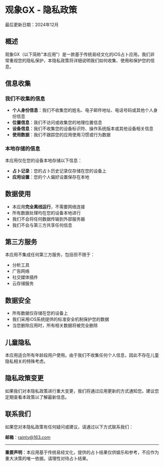# 观象GX - 隐私政策

最后更新日期：2024年12月

## 概述

观象GX（以下简称"本应用"）是一款基于传统易经文化的iOS占卜应用。我们非常重视您的隐私保护，本隐私政策将详细说明我们如何收集、使用和保护您的信息。

## 信息收集

### 我们不收集的信息
- **个人身份信息**：我们不收集您的姓名、电子邮件地址、电话号码或其他个人身份信息
- **位置信息**：我们不访问或收集您的地理位置信息
- **设备信息**：我们不收集您的设备标识符、操作系统版本或其他设备相关信息
- **使用数据**：我们不跟踪您的应用使用习惯或行为数据

### 本地存储的信息
本应用仅在您的设备本地存储以下信息：
- **占卜记录**：您的占卜历史记录仅存储在您的设备上
- **应用设置**：您的个人偏好设置保存在本地

## 数据使用

- 本应用**完全离线运行**，不需要网络连接
- 所有数据处理均在您的设备本地进行
- 我们不会将任何数据传输到外部服务器
- 我们不会与第三方共享任何信息

## 第三方服务

本应用不集成任何第三方服务，包括但不限于：
- 分析工具
- 广告网络
- 社交媒体插件
- 云存储服务

## 数据安全

- 所有数据仅存储在您的设备上
- 我们采用iOS系统提供的标准安全机制保护您的数据
- 当您删除应用时，所有相关数据将被完全删除

## 儿童隐私

本应用适合所有年龄段用户使用。由于我们不收集任何个人信息，因此不存在儿童隐私相关的特殊考虑。

## 隐私政策变更

如果我们对本隐私政策进行重大变更，我们将通过应用更新的方式通知您。建议您定期查看本政策以了解最新信息。

## 联系我们

如果您对本隐私政策有任何疑问或建议，请通过以下方式联系我们：

**邮箱**：rainty@163.com

---

**重要声明**：本应用基于传统易经文化，提供的占卜结果仅供娱乐和参考，不应作为重大决策的唯一依据。请理性对待占卜结果。